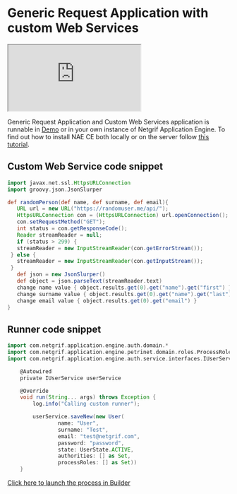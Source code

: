 # Generic Request Application with custom Web Services

<div class="container">
    <iframe class="responsive-iframe" src="https://www.youtube.com/embed/o7kzoEu6VPM" title="YouTube video player"
    allow="accelerometer; autoplay; clipboard-write; encrypted-media; gyroscope; picture-in-picture"
    allowfullscreen></iframe>
</div>

Generic Request Application and Custom Web Services application is runnable in [Demo](https://etask.netgrif.cloud/) or in
your own
instance
of Netgrif Application Engine. To find out how to install NAE CE both locally or on the server
follow [this tutorial](tutorials/nae-ce-starter/nae-ce-starter.md).

## Custom Web Service code snippet

```groovy
import javax.net.ssl.HttpsURLConnection
import groovy.json.JsonSlurper

def randomPerson(def name, def surname, def email){
   URL url = new URL("https://randomuser.me/api/");
   HttpsURLConnection con = (HttpsURLConnection) url.openConnection();
   con.setRequestMethod("GET");
   int status = con.getResponseCode();
   Reader streamReader = null;
   if (status > 299) {
   streamReader = new InputStreamReader(con.getErrorStream());
 } else {
   streamReader = new InputStreamReader(con.getInputStream());
 }
   def json = new JsonSlurper()
   def object = json.parseText(streamReader.text)
   change name value { object.results.get(0).get("name").get("first") }
   change surname value { object.results.get(0).get("name").get("last") }
   change email value { object.results.get(0).get("email") }
}
```

## Runner code snippet

```groovy
import com.netgrif.application.engine.auth.domain.*
import com.netgrif.application.engine.petrinet.domain.roles.ProcessRole
import com.netgrif.application.engine.auth.service.interfaces.IUserService

    @Autowired
    private IUserService userService

    @Override
    void run(String... args) throws Exception {
        log.info("Calling custom runner");

        userService.saveNew(new User(
                name: "User",
                surname: "Test",
                email: "test@netgrif.com",
                password: "password",
                state: UserState.ACTIVE,
                authorities: [] as Set,
                processRoles: [] as Set))
    }
```

[Click here to launch the process in Builder](https://builder.netgrif.cloud/modeler?modelUrl=https://academy.netgrif.com/examples/request-ws/requestWS.xml)
